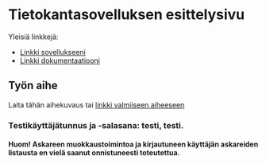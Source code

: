 # Tietokantasovelluksen esittelysivu

Yleisiä linkkejä:

* [Linkki sovellukseeni](http://karhuhen.users.cs.helsinki.fi/tsoha/login)
* [Linkki dokumentaatiooni](https://github.com/HenriikkaKarhuvaara/Tsoha-Bootstrap/blob/master/doc/Muistilistadoku-4.pdf)

## Työn aihe

Laita tähän aihekuvaus tai [linkki valmiiseen aiheeseen](http://advancedkittenry.github.io/suunnittelu_ja_tyoymparisto/aiheet/Muistilista.html) 

### Testikäyttäjätunnus ja -salasana: testi, testi.

#### Huom! Askareen muokkaustoimintoa ja kirjautuneen käyttäjän askareiden listausta en vielä saanut onnistuneesti toteutettua.
